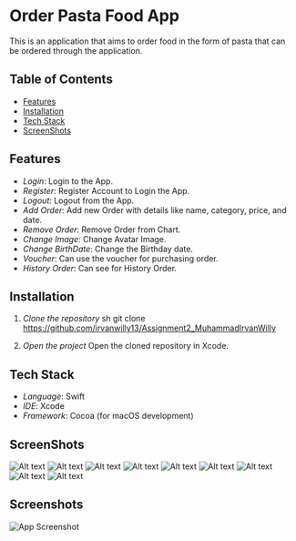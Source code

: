 
# Order Pasta Food App

This is an application that aims to order food in the form of pasta that can be ordered through the application.

## Table of Contents
- [Features](#features)
- [Installation](#installation)
- [Tech Stack](#tech-stack)
- [ScreenShots](#ScreenShots)


## Features
- *Login*: Login to the App.
- *Register*:  Register Account to Login the App.
- *Logout*: Logout from the App.
- *Add Order*: Add new Order with details like name, category, price, and date.
- *Remove Order*: Remove Order from Chart.
- *Change Image*: Change Avatar Image.
- *Change BirthDate*:  Change the Birthday date.
- *Voucher*: Can use the voucher for purchasing order.
- *History Order*: Can see for History Order.


## Installation

1. *Clone the repository*
   sh
   git clone https://github.com/irvanwilly13/Assignment2_MuhammadIrvanWilly

2. *Open the project*
   Open the cloned repository in Xcode.

## Tech Stack

- *Language*: Swift
- *IDE*: Xcode
- *Framework*: Cocoa (for macOS development)

## ScreenShots

![Alt text](./Image/screenShot1.png)
![Alt text](./Image/screenShot2.png)
![Alt text](./Image/screenShot3.png)
![Alt text](./Image/screenShot4.png)
![Alt text](./Image/screenShot5.png)
![Alt text](./Image/screenShot6.png)
![Alt text](./Image/screenShot7.png)
![Alt text](./Image/screenShot8.png)
![Alt text](./Image/screenShot9.png)


## Screenshots

![App Screenshot](https://via.placeholder.com/468x300?text=App+Screenshot+Here)


